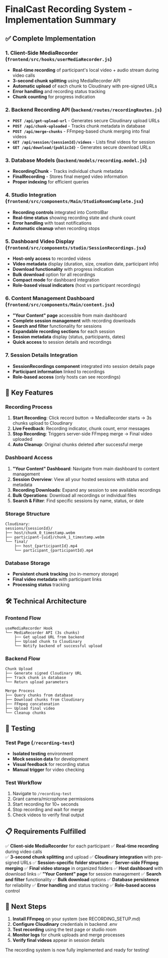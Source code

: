 # FinalCast Recording System - Implementation Summary

## ✅ Complete Implementation

### 1. Client-Side MediaRecorder (`frontend/src/hooks/userMediaRecorder.js`)
- **Real-time recording** of participant's local video + audio stream during video calls
- **3-second chunk splitting** using MediaRecorder API
- **Automatic upload** of each chunk to Cloudinary with pre-signed URLs
- **Error handling** and recording status tracking
- **Chunk counting** for progress indication

### 2. Backend Recording API (`backend/routes/recordingRoutes.js`)
- **`POST /api/get-upload-url`** - Generates secure Cloudinary upload URLs
- **`POST /api/chunk-uploaded`** - Tracks chunk metadata in database
- **`POST /api/merge-chunks`** - FFmpeg-based chunk merging into final videos
- **`GET /api/session/{sessionId}/videos`** - Lists final videos for session
- **`GET /api/download/{publicId}`** - Generates secure download URLs

### 3. Database Models (`backend/models/recording.model.js`)
- **RecordingChunk** - Tracks individual chunk metadata
- **FinalRecording** - Stores final merged video information
- **Proper indexing** for efficient queries

### 4. Studio Integration (`frontend/src/components/Main/StudioRoomComplete.jsx`)
- **Recording controls** integrated into ControlBar
- **Real-time status** showing recording state and chunk count
- **Error handling** with toast notifications
- **Automatic cleanup** when recording stops

### 5. Dashboard Video Display (`frontend/src/components/studio/SessionRecordings.jsx`)
- **Host-only access** to recorded videos
- **Video metadata** display (duration, size, creation date, participant info)
- **Download functionality** with progress indication
- **Bulk download** option for all recordings
- **Compact mode** for dashboard integration
- **Role-based visual indicators** (host vs participant recordings)

### 6. Content Management Dashboard (`frontend/src/components/Main/content.jsx`)
- **"Your Content" page** accessible from main dashboard
- **Complete session management** with recording downloads
- **Search and filter** functionality for sessions
- **Expandable recording sections** for each session
- **Session metadata** display (status, participants, dates)
- **Quick access** to session details and recordings

### 7. Session Details Integration
- **SessionRecordings component** integrated into session details page
- **Participant information** linked to recordings
- **Role-based access** (only hosts can see recordings)

## 🎯 Key Features

### Recording Process
1. **Start Recording**: Click record button → MediaRecorder starts → 3s chunks upload to Cloudinary
2. **Live Feedback**: Recording indicator, chunk count, error messages
3. **Stop Recording**: Triggers server-side FFmpeg merge → Final video uploaded
4. **Auto Cleanup**: Original chunks deleted after successful merge

### Dashboard Access
1. **"Your Content" Dashboard**: Navigate from main dashboard to content management
2. **Session Overview**: View all your hosted sessions with status and metadata
3. **Recording Downloads**: Expand any session to see available recordings
4. **Bulk Operations**: Download all recordings or individual files
5. **Search & Filter**: Find specific sessions by name, status, or date

### Storage Structure
```
Cloudinary:
sessions/{sessionId}/
├── host/chunk_0_timestamp.webm
├── participant-{uid}/chunk_1_timestamp.webm
└── final/
    ├── host_{participantId}.mp4
    └── participant_{participantId}.mp4
```

### Database Storage
- **Persistent chunk tracking** (no in-memory storage)
- **Final video metadata** with participant links
- **Processing status** tracking

## 🛠️ Technical Architecture

### Frontend Flow
```
useMediaRecorder Hook
└── MediaRecorder API (3s chunks)
    ├── Get upload URL from backend
    ├── Upload chunk to Cloudinary
    └── Notify backend of successful upload
```

### Backend Flow
```
Chunk Upload
├── Generate signed Cloudinary URL
├── Track chunk in database
└── Return upload parameters

Merge Process
├── Query chunks from database
├── Download chunks from Cloudinary
├── FFmpeg concatenation
├── Upload final video
└── Cleanup chunks
```

## 🧪 Testing

### Test Page (`/recording-test`)
- **Isolated testing** environment
- **Mock session data** for development
- **Visual feedback** for recording status
- **Manual trigger** for video checking

### Test Workflow
1. Navigate to `/recording-test`
2. Grant camera/microphone permissions
3. Start recording for 10+ seconds
4. Stop recording and wait for merge
5. Check videos to verify final output

## 📋 Requirements Fulfilled

✅ **Client-side MediaRecorder** for each participant
✅ **Real-time recording** during video calls  
✅ **3-second chunk splitting** and upload
✅ **Cloudinary integration** with pre-signed URLs
✅ **Session-specific folder structure**
✅ **Server-side FFmpeg merging** 
✅ **Final video storage** in organized folders
✅ **Host dashboard** with download links
✅ **"Your Content" page** for session management
✅ **Search and filter** functionality
✅ **Bulk download** options
✅ **Database persistence** for reliability
✅ **Error handling** and status tracking
✅ **Role-based access** control

## 🚀 Next Steps

1. **Install FFmpeg** on your system (see RECORDING_SETUP.md)
2. **Configure Cloudinary** credentials in backend .env
3. **Test recording** using the test page or studio room
4. **Monitor logs** for chunk uploads and merge processes
5. **Verify final videos** appear in session details

The recording system is now fully implemented and ready for testing!
